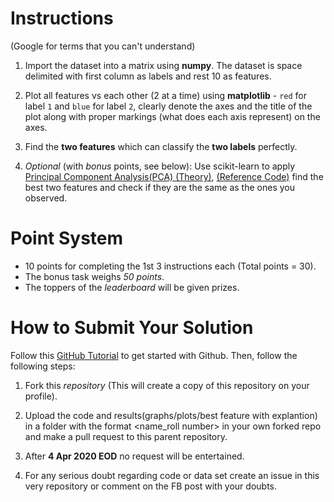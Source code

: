 # Instructions

(Google for terms that you can't understand)

1. Import the dataset into a matrix using **numpy**. The dataset is space delimited with first column as labels and rest 10 as features.

2. Plot all features vs each other (2 at a time) using **matplotlib** - `red` for label `1` and `blue` for label `2`, clearly denote the axes and the title of the plot along with proper markings (what does each axis represent) on the axes.

3. Find the **two features** which can classify the **two labels** perfectly.

4. *Optional* (with *bonus* points, see below): Use scikit-learn to apply [Principal Component Analysis(PCA) (Theory)](http://www.cs.tau.ac.il/~rshamir/abdbm/pres/17/PCA.pdf), [(Reference Code)](https://towardsdatascience.com/pca-using-python-scikit-learn-e653f8989e60) find the best two features and check if they are the same as the ones you observed. 

# Point System

- 10 points for completing the 1st 3 instructions each (Total points = 30).
- The bonus task weighs *50 points*.
- The toppers of the *leaderboard* will be given prizes.

# How to Submit Your Solution

Follow this [GitHub Tutorial](https://guides.github.com/activities/hello-world/) to get started with Github. Then, follow the following steps:

1. Fork this *repository* (This will create a copy of this repository on your profile).

2. Upload the code and results(graphs/plots/best feature with explantion) in a folder with the format <name_roll number> in your own forked repo and make a pull request to this parent repository.

3. After **4 Apr 2020 EOD** no request will be entertained.

4. For any serious doubt regarding code or data set create an issue in this very repository or comment on the FB post with your doubts.
